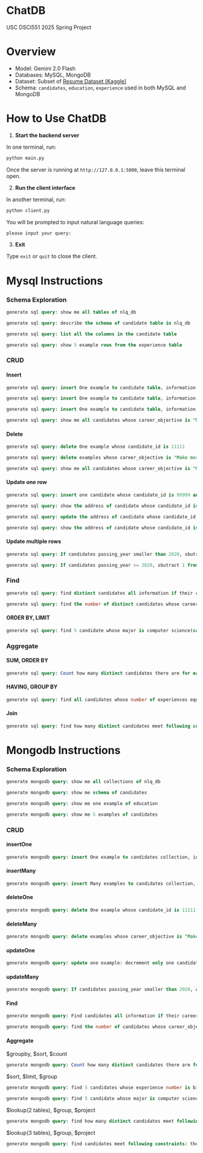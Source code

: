 # ChatDB

USC DSCI551 2025 Spring Project

# Overview

- Model: Gemini 2.0 Flash
- Databases: MySQL, MongoDB
- Dataset: Subset of [Resume Dataset (Kaggle)](https://www.kaggle.com/datasets/saugataroyarghya/resume-dataset)
- Schema: `candidates`, `education`, `experience` used in both MySQL and MongoDB

# How to Use ChatDB

1. **Start the backend server**

In one terminal, run:

```bash
python main.py
```

Once the server is running at `http://127.0.0.1:5000`, leave this terminal open.


2. **Run the client interface**

In another terminal, run:

```bash
python client.py
```

You will be prompted to input natural language queries:

```bash
please input your query: 
```



3. **Exit**

Type `exit` or `quit` to close the client.


# Mysql Instructions

### Schema Exploration

```sql
generate sql query: show me all tables of nlq_db
```

```sql
generate sql query: describe the schema of candidate table in nlq_db
```

```sql
generate sql query: list all the columns in the candidate table
```

```sql
generate sql query: show 5 example rows from the experience table
```

### CRUD

#### Insert

```sql
generate sql query: insert One example to candidate table, information is candidate_id=11111, career_objective="Make more money"
```

```sql
generate sql query: insert One example to candidate table, information is candidate_id=22222, career_objective="Make more money"
```

```sql
generate sql query: insert One example to candidate table, information is candidate_id=33333, career_objective="Make more money"
```

```sql
generate sql query: show me all candidates whose career_objective is "Make more money"
```

#### Delete

```sql
generate sql query: delete One example whose candidate_id is 11111
```

```sql
generate sql query: delete examples whose career_objective is "Make more money"
```

```sql
generate sql query: show me all candidates whose career_objective is "Make more money"
```

#### Update one row

```sql
generate sql query: insert one candidate whose candidate_id is 99999 and address is "LA"
```

```sql
generate sql query: show the address of candidate whose candidate_id is 99999
```

```sql
generate sql query: update the address of candidate whose candidate_id is 99999 to "New York"
```

```sql
generate sql query: show the address of candidate whose candidate_id is 99999
```

#### Update multiple rows

```sql
generate sql query: If candidates passing_year smaller than 2020, sbutract 1 from the value of passing_year
```

```sql
generate sql query: If candidates passing_year >= 2020, sbutract 1 from the value of passing_year
```

### Find

```sql
generate sql query: find distinct candidates all information if their career_objective mentioned AI
```

```sql
generate sql query: find the number of distinct candidates whose career_objective mentioned AI
```
#### ORDER BY, LIMIT
```sql
generate sql query: find 5 candidate whose major is computer science(case insensetive), please return their candidate_id, insititution_name and their degree, you should sort by their insititution_name
```

### Aggregate
#### SUM, ORDER BY
```sql
generate sql query: Count how many distinct candidates there are for each degree type, return it by sorting degree type
```
#### HAVING, GROUP BY
```sql
generate sql query: find all candidates whose number of experiences equals to the absolute maximum number of experiences. Return their candidate_id and the count of their experiences.
```

#### Join

```sql
generate sql query: find how many distinct candidates meet following constraints: they used to be "Software Engineer" and their degree_name is "PhD"(hint: to get correct answer, we need to use three table)
```


# Mongodb Instructions

### Schema Exploration

```sql
generate mongodb query: show me all collections of nlq_db
 ```
 ```sql
generate mongodb query: show me schema of candidates
```
```sql
generate mongodb query: show me one example of education
```
 ```sql
generate mongodb query: show me 5 examples of candidates
```


### CRUD


#### insertOne
```sql
generate mongodb query: insert One example to candidates collection, information is {"candidate_id": 11111, "career_objective":"Make more money"}
```        
#### insertMany
```sql
generate mongodb query: insert Many examples to candidates collection, information is {"candidate_id": 22222, "career_objective":"Make more money"}, {"candidate_id": 44444, "career_objective":"Make more money"}, {"candidate_id": 33333, "career_objective":"Make more money"}
```
#### deleteOne
```sql         
generate mongodb query: delete One example whose candidate_id is 11111
```
#### deleteMany
```sql
generate mongodb query: delete examples whose career_objective is "Make more money"
```
#### updateOne
```sql
generate mongodb query: update one example: decrement only one candidate passing_year whose passing_year smaller than 2020
```
#### updateMany
```sql
generate mongodb query: If candidates passing_year smaller than 2020, add by 5
```
#### Find
```sql
generate mongodb query: Find candidates all information if their career_objective mentioned AI
```

```sql
generate mongodb query: find the number of candidates whose career_objective mentioned AI, using method find and count
```

#### Aggregate 

$groupby, $sort, $count
```sql
generate mongodb query: Count how many distinct candidates there are for each degree type, return it by sorting degree type
```
$sort, $limit, $group
```sql
generate mongodb query: find 5 candidates whose experience number is bigger than or equals 2,  return their candidate id, and experience count and sorting by their candidate id
```
```sql
generate mongodb query: find 5 candidate whose major is computer science(case insensetive), please return their candidate_id, insititution_name and their degree, you should sort by their insititution_name, using method find
```
$lookup(2 tables), $group, $project
```sql
generate mongodb query: find how many distinct candidates meet following constraints: they used to be "Software Engineer" and their degree name is "PhD"(hint: to get correct answer, we need to use three table), return their id and address
```
$lookup(3 tables), $group, $project
```sql
generate mongodb query: find candidates meet following constraints: they used to be "Software Engineer" and their degree name is "PhD"(hint: to get correct answer, we need to use three table), return their id and address
```